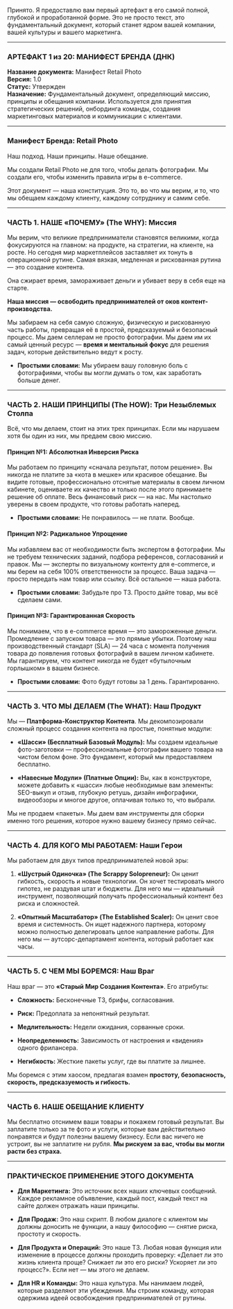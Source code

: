 Принято. Я предоставлю вам первый артефакт в его самой полной, глубокой и проработанной форме. Это не просто текст, это фундаментальный документ, который станет ядром вашей компании, вашей культуры и вашего маркетинга.

---

### **АРТЕФАКТ 1 из 20: МАНИФЕСТ БРЕНДА (ДНК)**

**Название документа:** Манифест Retail Photo  
**Версия:** 1.0  
**Статус:** Утвержден  
**Назначение:** Фундаментальный документ, определяющий миссию, принципы и обещания компании. Используется для принятия стратегических решений, онбординга команды, создания маркетинговых материалов и коммуникации с клиентами.

---

### **Манифест Бренда: Retail Photo**

Наш подход. Наши принципы. Наше обещание.

Мы создали Retail Photo не для того, чтобы делать фотографии. Мы создали его, чтобы изменить правила игры в e-commerce.

Этот документ — наша конституция. Это то, во что мы верим, и то, что мы обещаем каждому клиенту, каждому сотруднику и самим себе.

---

### **ЧАСТЬ 1. НАШЕ «ПОЧЕМУ» (The WHY): Миссия**

Мы верим, что великие предприниматели становятся великими, когда фокусируются на главном: на продукте, на стратегии, на клиенте, на росте. Но сегодня мир маркетплейсов заставляет их тонуть в операционной рутине. Самая вязкая, медленная и рискованная рутина — это создание контента.

Она сжирает время, замораживает деньги и убивает веру в себя еще на старте.

**Наша миссия — освободить предпринимателей от оков контент-производства.**

Мы забираем на себя самую сложную, физическую и рискованную часть работы, превращая её в простой, предсказуемый и безопасный процесс. Мы даем селлерам не просто фотографии. Мы даем им их самый ценный ресурс — **время и ментальный фокус** для решения задач, которые действительно ведут к росту.

- **Простыми словами:** Мы убираем вашу головную боль с фотографиями, чтобы вы могли думать о том, как заработать больше денег.
    

---

### **ЧАСТЬ 2. НАШИ ПРИНЦИПЫ (The HOW): Три Незыблемых Столпа**

Всё, что мы делаем, стоит на этих трех принципах. Если мы нарушаем хотя бы один из них, мы предаем свою миссию.

#### **Принцип №1: Абсолютная Инверсия Риска**

Мы работаем по принципу «сначала результат, потом решение». Вы никогда не платите за «кота в мешке» или красивое обещание. Вы видите готовые, профессионально отснятые материалы в своем личном кабинете, оцениваете их качество и только после этого принимаете решение об оплате. Весь финансовый риск — на нас. Мы настолько уверены в своем продукте, что готовы работать наперед.

- **Простыми словами:** Не понравилось — не плати. Вообще.
    

#### **Принцип №2: Радикальное Упрощение**

Мы избавляем вас от необходимости быть экспертом в фотографии. Мы не требуем технических заданий, подбора референсов, согласований и правок. Мы — эксперты по визуальному контенту для e-commerce, и мы берем на себя 100% ответственности за процесс. Ваша задача — просто передать нам товар или ссылку. Всё остальное — наша работа.

- **Простыми словами:** Забудьте про ТЗ. Просто дайте товар, мы всё сделаем сами.
    

#### **Принцип №3: Гарантированная Скорость**

Мы понимаем, что в e-commerce время — это замороженные деньги. Промедление с запуском товара — это прямые убытки. Поэтому наш производственный стандарт (SLA) — 24 часа с момента получения товара до появления готовых фотографий в вашем личном кабинете. Мы гарантируем, что контент никогда не будет «бутылочным горлышком» в вашем бизнесе.

- **Простыми словами:** Фото будут готовы за 1 день. Гарантированно.
    

---

### **ЧАСТЬ 3. ЧТО МЫ ДЕЛАЕМ (The WHAT): Наш Продукт**

Мы — **Платформа-Конструктор Контента**. Мы декомпозировали сложный процесс создания контента на простые, понятные модули:

- **«Шасси» (Бесплатный Базовый Модуль):** Мы создаем идеальные фото-заготовки — профессиональные фотографии вашего товара на чистом белом фоне. Это фундамент, который мы предоставляем бесплатно.
    
- **«Навесные Модули» (Платные Опции):** Вы, как в конструкторе, можете добавить к «шасси» любые необходимые вам элементы: SEO-выкуп и отзыв, глубокую ретушь, дизайн инфографики, видеообзоры и многое другое, оплачивая только то, что выбрали.
    

Мы не продаем «пакеты». Мы даем вам инструменты для сборки именно того решения, которое нужно вашему бизнесу прямо сейчас.

---

### **ЧАСТЬ 4. ДЛЯ КОГО МЫ РАБОТАЕМ: Наши Герои**

Мы работаем для двух типов предпринимателей новой эры:

1. **«Шустрый Одиночка» (The Scrappy Solopreneur):** Он ценит гибкость, скорость и новые технологии. Он хочет тестировать много гипотез, не раздувая штат и бюджеты. Для него мы — идеальный инструмент, позволяющий получать профессиональный контент без риска и сложностей.
    
2. **«Опытный Масштабатор» (The Established Scaler):** Он ценит свое время и системность. Он ищет надежного партнера, которому можно полностью делегировать целое направление работы. Для него мы — аутсорс-департамент контента, который работает как часы.
    

---

### **ЧАСТЬ 5. С ЧЕМ МЫ БОРЕМСЯ: Наш Враг**

Наш враг — это **«Старый Мир Создания Контента»**. Его атрибуты:

- **Сложность:** Бесконечные ТЗ, брифы, согласования.
    
- **Риск:** Предоплата за непонятный результат.
    
- **Медлительность:** Недели ожидания, сорванные сроки.
    
- **Неопределенность:** Зависимость от настроения и «видения» одного фрилансера.
    
- **Негибкость:** Жесткие пакеты услуг, где вы платите за лишнее.
    

Мы боремся с этим хаосом, предлагая взамен **простоту, безопасность, скорость, предсказуемость и гибкость.**

---

### **ЧАСТЬ 6. НАШЕ ОБЕЩАНИЕ КЛИЕНТУ**

Мы бесплатно отснимем ваши товары и покажем готовый результат. Вы заплатите только за те фото и услуги, которые вам действительно понравятся и будут полезны вашему бизнесу. Если вас ничего не устроит, вы не заплатите ни рубля. **Мы рискуем за вас, чтобы вы могли расти без страха.**

---

### **ПРАКТИЧЕСКОЕ ПРИМЕНЕНИЕ ЭТОГО ДОКУМЕНТА**

- **Для Маркетинга:** Это источник всех наших ключевых сообщений. Каждое рекламное объявление, каждый пост, каждый текст на сайте должен отражать наши принципы.
    
- **Для Продаж:** Это наш скрипт. В любом диалоге с клиентом мы должны доносить не функции, а нашу философию — снятие риска, простоту и скорость.
    
- **Для Продукта и Операций:** Это наше ТЗ. Любая новая функция или изменение в процессе должны проходить проверку: «Делает ли это жизнь клиента проще? Снижает ли это его риски? Ускоряет ли это процесс?». Если нет — мы этого не делаем.
    
- **Для HR и Команды:** Это наша культура. Мы нанимаем людей, которые разделяют эти убеждения. Мы строим команду, которая одержима идеей освобождения предпринимателей от рутины.